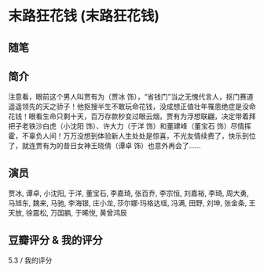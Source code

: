 # 末路狂花钱 (末路狂花钱)

## 随笔

## 简介

注意看，眼前这个男人叫贾有为（贾冰 饰），“省钱门”当之无愧代言人，抠门赛道遥遥领先的天之骄子！他抠搜半生不敢玩命花钱，没成想正值壮年罹患绝症是没命花钱！眼看生命只剩十天，百万存款秒变过眼云烟，贾有为浮想联翩，决定带着拜把子老铁沙白虎（小沈阳 饰）、许大力（于洋 饰）和董建峰（董宝石 饰）尽情挥霍，不辜负人间！万万没想到体验新人生处处是惊喜，不光友情续费了，快乐到位了，就连贾有为的昔日女神王晓倩（谭卓 饰）也意外再会了……

## 演员

贾冰, 谭卓, 小沈阳, 于洋, 董宝石, 李嘉琦, 张百乔, 李宗恒, 刘嘉裕, 李琦, 周大勇, 马旭东, 魏来, 马驰, 李海银, 庄小龙, 莎尔娜·玛格达瑶, 冯满, 田野, 刘坤, 张金条, 王天放, 徐震松, 万国鹏, 于晞悦, 黄曾鸿辰

## 豆瓣评分 & 我的评分

5.3 / 我的评分
